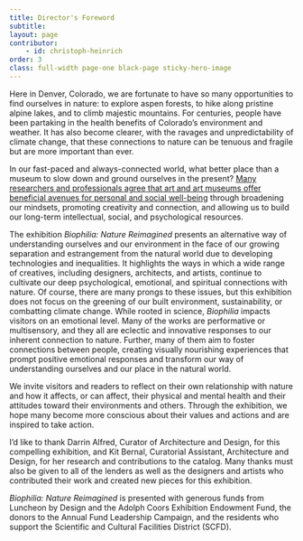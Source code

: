 ```yaml
---
title: Director's Foreword
subtitle:
layout: page
contributor:
    - id: christoph-heinrich
order: 3
class: full-width page-one black-page sticky-hero-image
---
```


Here in Denver, Colorado, we are fortunate to have so many opportunities to find ourselves in nature: to explore aspen forests, to hike along pristine alpine lakes, and to climb majestic mountains. For centuries, people have been partaking in the health benefits of Colorado’s environment and weather. It has also become clearer, with the ravages and unpredictability of climate change, that these connections to nature can be tenuous and fragile but are more important than ever.

In our fast-paced and always-connected world, what better place than a museum to slow down and ground ourselves in the present? [Many researchers and professionals agree that art and art museums offer beneficial avenues for personal and social well-being](https://d26jxt5097u8sr.cloudfront.net/file_share/Art%20Museums%20and%20Well-Being.pdf) through broadening our mindsets, promoting creativity and connection, and allowing us to build our long-term intellectual, social, and psychological resources.

The exhibition *Biophilia: Nature Reimagined* presents an alternative way of understanding ourselves and our environment in the face of our growing separation and estrangement from the natural world due to developing technologies and inequalities. It highlights the ways in which a wide range of creatives, including designers, architects, and artists, continue to cultivate our deep psychological, emotional, and spiritual connections with nature. Of course, there are many prongs to these issues, but this exhibition does not focus on the greening of our built environment, sustainability, or combatting climate change. While rooted in science, *Biophilia* impacts visitors on an emotional level. Many of the works are performative or multisensory, and they all are eclectic and innovative responses to our inherent connection to nature. Further, many of them aim to foster connections between people, creating visually nourishing experiences that prompt positive emotional responses and transform our way of understanding ourselves and our place in the natural world.

We invite visitors and readers to reflect on their own relationship with nature and how it affects, or can affect, their physical and mental health and their attitudes toward their environments and others. Through the exhibition, we hope many become more conscious about their values and actions and are inspired to take action.

I’d like to thank Darrin Alfred, Curator of Architecture and Design, for this compelling exhibition, and Kit Bernal, Curatorial Assistant, Architecture and Design, for her research and contributions to the catalog. Many thanks must also be given to all of the lenders as well as the designers and artists who contributed their work and created new pieces for this exhibition.

*Biophilia: Nature Reimagined* is presented with generous funds from Luncheon by Design and the Adolph Coors Exhibition Endowment Fund, the donors to the Annual Fund Leadership Campaign, and the residents who support the Scientific and Cultural Facilities District (SCFD). 
